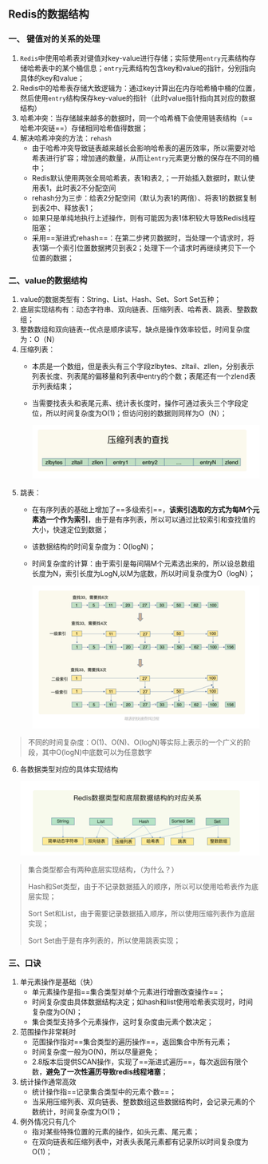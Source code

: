 ## Redis的数据结构

### 一、 键值对的关系的处理

1. `Redis`中使用哈希表对键值对key-value进行存储；实际使用`entry`元素结构存储哈希表中的某个桶信息；`entry`元素结构包含key和value的指针，分别指向具体的key和value；
2. Redis中的哈希表存储大致逻辑为：通过key计算出在内存哈希桶中桶的位置，然后使用`entry`结构保存key-value的指针（此时value指针指向其对应的数据结构）
3. 哈希冲突：当存储越来越多的数据时，同一个哈希桶下会使用链表结构（==哈希冲突链==）存储相同哈希值得数据；
4. 解决哈希冲突的方法：`rehash`
   * 由于哈希冲突导致链表越来越长会影响哈希表的遍历效率，所以需要对哈希表进行扩容；增加通的数量，从而让`entry`元素更分散的保存在不同的桶中；
   * Redis默认使用两张全局哈希表，表1和表2,；一开始插入数据时，默认使用表1，此时表2不分配空间
   * rehash分为三步：给表2分配空间（默认为表1的两倍）、将表1的数据复制到表2中、释放表1；
   * 如果只是单纯地执行上述操作，则有可能因为表1体积较大导致Redis线程阻塞；
   * 采用==渐进式rehash==：在第二步拷贝数据时，当处理一个请求时，将表1第一个索引位置数据拷贝到表2；处理下一个请求时再继续拷贝下一个位置的数据；

### 二、value的数据结构

1. value的数据类型有：String、List、Hash、Set、Sort Set五种；
2. 底层实现结构有：动态字符串、双向链表、压缩列表、哈希表、跳表、整数数组；
3. 整数数组和双向链表--优点是顺序读写，缺点是操作效率较低，时间复杂度为：O（N）
4. 压缩列表：
   * 本质是一个数组，但是表头有三个字段zlbytes、zltail、zllen，分别表示列表长度、列表尾的偏移量和列表中entry的个数；表尾还有一个zlend表示列表结束；
   
   * 当需要找表头和表尾元素、统计表长度时，操作可通过表头三个字段定位，所以时间复杂度为O(1)；但访问别的数据则同样为O（N）；
   
     ![image-20211112074849773](img/image-20211112074849773.png)
5. 跳表：
   * 在有序列表的基础上增加了==多级索引==，**该索引选取的方式为每M个元素选一个作为索引**，由于是有序列表，所以可以通过比较索引和查找值的大小，快速定位到数据；
   
   * 该数据结构的时间复杂度为：O(logN)；
   
   * 时间复杂度的计算：由于索引是每间隔M个元素选出来的，所以设总数组长度为N，索引长度为LogN,以M为底数，所以时间复杂度为O（logN）；
   
     ![image-20211112074913562](img/image-20211112074913562.png)

> 不同的时间复杂度：O(1)、O(N)、O(logN)等实际上表示的一个广义的阶段，其中O(logN)中底数可以为任意数字

6. 各数据类型对应的具体实现结构

   ![image-20211112074956234](img/image-20211112074956234.png)

> 集合类型都会有两种底层实现结构，（为什么？）
>
> Hash和Set类型，由于不记录数据插入的顺序，所以可以使用哈希表作为底层实现；
>
> Sort Set和List，由于需要记录数据插入顺序，所以使用压缩列表作为底层实现；
>
> Sort Set由于是有序列表的，所以使用跳表实现；



### 三、口诀

1. 单元素操作是基础（快）
   * 单元素操作是指==集合类型对单个元素进行增删改查操作==；
   * 时间复杂度由具体数据结构决定；如hash和list使用哈希表实现时，时间复杂度为O(N)；
   * 集合类型支持多个元素操作，这时复杂度由元素个数决定；
2. 范围操作非常耗时
   * 范围操作指对==集合类型的遍历操作==，返回集合中所有元素；
   * 时间复杂度一般为O(N)，所以尽量避免；
   * 2.8版本后提供SCAN操作，实现了==渐进式遍历==，每次返回有限个数，**避免了一次性遍历导致redis线程堵塞**；
3. 统计操作通常高效
   * 统计操作指==记录集合类型中的元素个数==；
   * 当采用压缩列表、双向链表、整数数组这些数据结构时，会记录元素的个数统计，时间复杂度为O(1)；
4. 例外情况只有几个
   * 指对某些特殊位置的元素的操作，如头元素、尾元素；
   * 在双向链表和压缩列表中，对表头表尾元素都有记录所以时间复杂度为O(1)；


